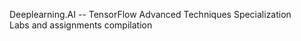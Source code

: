 Deeplearning.AI -- TensorFlow Advanced Techniques Specialization <br>
Labs and assignments compilation
